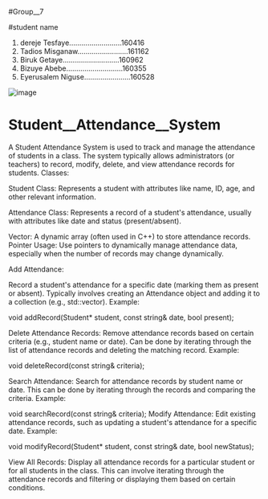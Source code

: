 
#Group__7


#student name


1. dereje Tesfaye..........................160416
2. Tadios Misganaw.........................161162
3. Biruk Getaye............................160962
4. Bizuye Abebe............................160355
5. Eyerusalem Niguse.......................160528


![image](https://github.com/user-attachments/assets/c00dfce5-ae09-4ca4-a0a1-37db4a398ef6)


# Student__Attendance__System


 A Student Attendance System is used to track and manage the attendance of students in a class.
The system typically allows administrators (or teachers) to record, modify, delete, and 
view attendance records for students.
Classes:

Student Class:
Represents a student with attributes like name, ID, age, and other relevant information.

Attendance Class: Represents a record of a student's attendance, 
usually with attributes like date and status (present/absent).

Vector:
A dynamic array (often used in C++) to store attendance records.
Pointer Usage:
Use pointers to dynamically manage attendance data,
especially when the number of records may change dynamically.

Add Attendance:

Record a student's attendance for a specific date (marking them as present or absent).
Typically involves creating an Attendance object and adding it to a collection (e.g., std::vector).
Example:

void addRecord(Student* student, const string& date, bool present);

Delete Attendance Records:
Remove attendance records based on certain criteria (e.g., student name or date).
Can be done by iterating through the list of attendance records and deleting 
the matching record.
Example:

void deleteRecord(const string& criteria);


Search Attendance:
Search for attendance records by student name or date.
This can be done by iterating through the records and 
comparing the criteria.
Example:

void searchRecord(const string& criteria);
Modify Attendance:
Edit existing attendance records, such as updating a student's
attendance for a specific date.
Example:

void modifyRecord(Student* student, const string& date, bool newStatus);

View All Records:
Display all attendance records for a particular student or for all students in the class.
This can involve iterating through the attendance records and filtering or
displaying them based on certain conditions.
